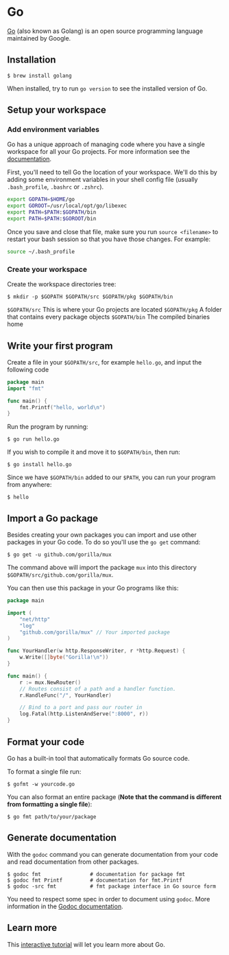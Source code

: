 # Go

[Go](https://github.com/golang/go) \(also known as Golang\) is an open source programming language maintained by Google.

## Installation

```text
$ brew install golang
```

When installed, try to run `go version` to see the installed version of Go.

## Setup your workspace

### Add environment variables

Go has a unique approach of managing code where you have a single workspace for all your Go projects. For more information see the [documentation](https://golang.org/doc/code.html#Workspaces).

First, you'll need to tell Go the location of your workspace. We'll do this by adding some environment variables in your shell config file \(usually `.bash_profile`, `.bashrc` or `.zshrc`\).

```bash
export GOPATH=$HOME/go
export GOROOT=/usr/local/opt/go/libexec
export PATH=$PATH:$GOPATH/bin
export PATH=$PATH:$GOROOT/bin
```

Once you save and close that file, make sure you run `source <filename>` to restart your bash session so that you have those changes. For example:

```bash
source ~/.bash_profile
```

### Create your workspace

Create the workspace directories tree:

```text
$ mkdir -p $GOPATH $GOPATH/src $GOPATH/pkg $GOPATH/bin
```

`$GOPATH/src` This is where your Go projects are located `$GOPATH/pkg` A folder that contains every package objects `$GOPATH/bin` The compiled binaries home

## Write your first program

Create a file in your `$GOPATH/src`, for example `hello.go`, and input the following code

```go
package main
import "fmt"

func main() {
    fmt.Printf("hello, world\n")
}
```

Run the program by running:

```text
$ go run hello.go
```

If you wish to compile it and move it to `$GOPATH/bin`, then run:

```text
$ go install hello.go
```

Since we have `$GOPATH/bin` added to our `$PATH`, you can run your program from anywhere:

```text
$ hello
```

## Import a Go package

Besides creating your own packages you can import and use other packages in your Go code. To do so you'll use the `go get` command:

```text
$ go get -u github.com/gorilla/mux
```

The command above will import the package `mux` into this directory `$GOPATH/src/github.com/gorilla/mux`.

You can then use this package in your Go programs like this:

```go
package main

import (
    "net/http"
    "log"
    "github.com/gorilla/mux" // Your imported package
)

func YourHandler(w http.ResponseWriter, r *http.Request) {
    w.Write([]byte("Gorilla!\n"))
}

func main() {
    r := mux.NewRouter()
    // Routes consist of a path and a handler function.
    r.HandleFunc("/", YourHandler)

    // Bind to a port and pass our router in
    log.Fatal(http.ListenAndServe(":8000", r))
}
```

## Format your code

Go has a built-in tool that automatically formats Go source code.

To format a single file run:

```text
$ gofmt -w yourcode.go
```

You can also format an entire package \(**Note that the command is different from formatting a single file**\):

```text
$ go fmt path/to/your/package
```

## Generate documentation

With the `godoc` command you can generate documentation from your code and read documentation from other packages.

```text
$ godoc fmt                # documentation for package fmt
$ godoc fmt Printf         # documentation for fmt.Printf
$ godoc -src fmt           # fmt package interface in Go source form
```

You need to respect some spec in order to document using `godoc`. More information in the [Godoc documentation](https://blog.golang.org/godoc-documenting-go-code).

## Learn more

This [interactive tutorial](https://tour.golang.org/) will let you learn more about Go.

